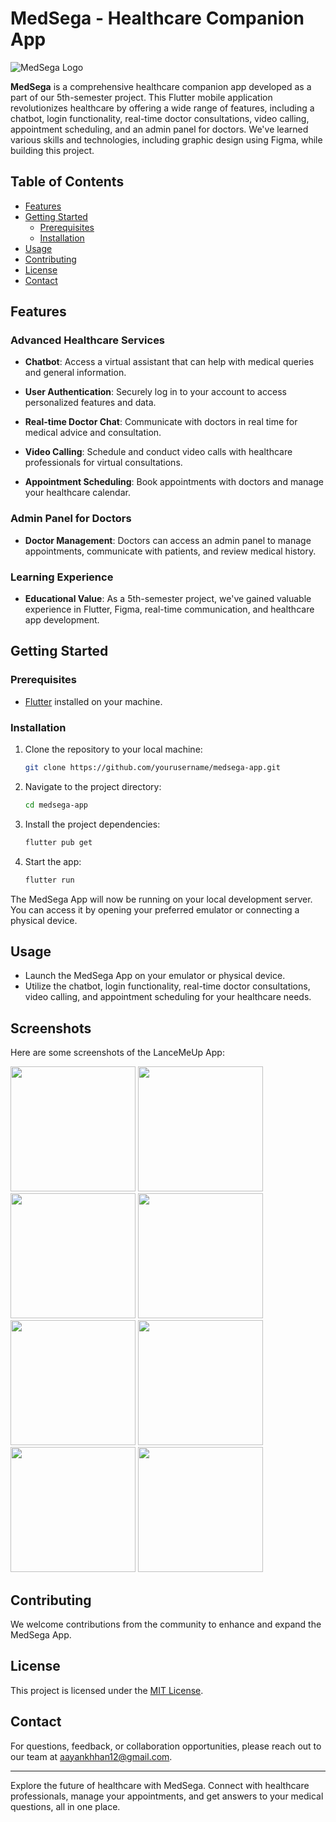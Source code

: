 # MedSega - Healthcare Companion App

![MedSega Logo](app_logo.png)

**MedSega** is a comprehensive healthcare companion app developed as a part of our 5th-semester project. This Flutter mobile application revolutionizes healthcare by offering a wide range of features, including a chatbot, login functionality, real-time doctor consultations, video calling, appointment scheduling, and an admin panel for doctors. We've learned various skills and technologies, including graphic design using Figma, while building this project.

## Table of Contents

- [Features](#features)
- [Getting Started](#getting-started)
  - [Prerequisites](#prerequisites)
  - [Installation](#installation)
- [Usage](#usage)
- [Contributing](#contributing)
- [License](#license)
- [Contact](#contact)

## Features

### Advanced Healthcare Services

- **Chatbot**: Access a virtual assistant that can help with medical queries and general information.

- **User Authentication**: Securely log in to your account to access personalized features and data.

- **Real-time Doctor Chat**: Communicate with doctors in real time for medical advice and consultation.

- **Video Calling**: Schedule and conduct video calls with healthcare professionals for virtual consultations.

- **Appointment Scheduling**: Book appointments with doctors and manage your healthcare calendar.

### Admin Panel for Doctors

- **Doctor Management**: Doctors can access an admin panel to manage appointments, communicate with patients, and review medical history.

### Learning Experience

- **Educational Value**: As a 5th-semester project, we've gained valuable experience in Flutter, Figma, real-time communication, and healthcare app development.

## Getting Started

### Prerequisites

- [Flutter](https://flutter.dev/) installed on your machine.

### Installation

1. Clone the repository to your local machine:

   ```bash
   git clone https://github.com/yourusername/medsega-app.git
   ```

2. Navigate to the project directory:

   ```bash
   cd medsega-app
   ```

3. Install the project dependencies:

   ```bash
   flutter pub get
   ```

4. Start the app:

   ```bash
   flutter run
   ```

The MedSega App will now be running on your local development server. You can access it by opening your preferred emulator or connecting a physical device.

## Usage

- Launch the MedSega App on your emulator or physical device.
- Utilize the chatbot, login functionality, real-time doctor consultations, video calling, and appointment scheduling for your healthcare needs.

## Screenshots

Here are some screenshots of the LanceMeUp App:

<img src="https://github.com/Ab-Aayan/medsega/assets/93578138/1b6c9593-3d76-448b-8efd-0b3cc0101284" width="200">
<img src="https://github.com/Ab-Aayan/medsega/assets/93578138/07f16668-af1d-4bdc-a342-48995905d1c9" width="200">
<img src="https://github.com/Ab-Aayan/medsega/assets/93578138/b8717486-0a89-4d48-9cde-950c32a2cb00" width="200">
<img src="https://github.com/Ab-Aayan/medsega/assets/93578138/75aefe45-5b70-425a-a470-bf7d3cf62843" width="200">
<img src="https://github.com/Ab-Aayan/medsega/assets/93578138/589b8dc2-ec86-48bd-98e3-b0d5e8977b43" width="200">
<img src="https://github.com/Ab-Aayan/medsega/assets/93578138/2cdb3bc1-960c-4c8d-8260-786cdd6f14fc" width="200">
<img src="https://github.com/Ab-Aayan/medsega/assets/93578138/104e99df-3608-40a9-ab28-134b19d0b9f2" width="200">
<img src="https://github.com/Ab-Aayan/medsega/assets/93578138/92b8b010-40cc-4827-a680-3f9fdb515934" width="200">


## Contributing

We welcome contributions from the community to enhance and expand the MedSega App.

## License

This project is licensed under the [MIT License](LICENSE).

## Contact

For questions, feedback, or collaboration opportunities, please reach out to our team at [aayankhhan12@gmail.com](mailto:aayankhhan12@gmail.com).

---

Explore the future of healthcare with MedSega. Connect with healthcare professionals, manage your appointments, and get answers to your medical questions, all in one place.
